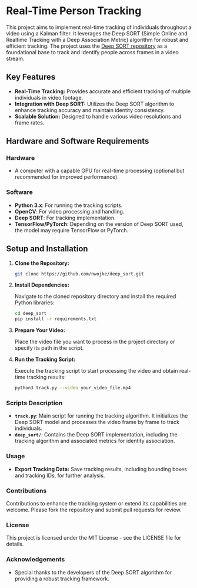 # Real-Time Person Tracking

This project aims to implement real-time tracking of individuals throughout a video using a Kalman filter. It leverages the Deep SORT (Simple Online and Realtime Tracking with a Deep Association Metric) algorithm for robust and efficient tracking. The project uses the [Deep SORT repository](https://github.com/nwojke/deep_sort) as a foundational base to track and identify people across frames in a video stream.

## Key Features

- **Real-Time Tracking:** Provides accurate and efficient tracking of multiple individuals in video footage.
- **Integration with Deep SORT:** Utilizes the Deep SORT algorithm to enhance tracking accuracy and maintain identity consistency.
- **Scalable Solution:** Designed to handle various video resolutions and frame rates.

## Hardware and Software Requirements

### Hardware

- A computer with a capable GPU for real-time processing (optional but recommended for improved performance).

### Software

- **Python 3.x**: For running the tracking scripts.
- **OpenCV**: For video processing and handling.
- **Deep SORT**: For tracking implementation.
- **TensorFlow/PyTorch**: Depending on the version of Deep SORT used, the model may require TensorFlow or PyTorch.

## Setup and Installation

1. **Clone the Repository:**
   ```bash
   git clone https://github.com/nwojke/deep_sort.git

2. **Install Dependencies:**

   Navigate to the cloned repository directory and install the required Python libraries:
   ```bash
   cd deep_sort
   pip install -r requirements.txt

3. **Prepare Your Video:**

    Place the video file you want to process in the project directory or specify its path in the script.


4. **Run the Tracking Script:**

    Execute the tracking script to start processing the video and obtain real-time tracking results:

    ```bash
    python3 track.py --video your_video_file.mp4

### Scripts Description

- **`track.py`**: Main script for running the tracking algorithm. It initializes the Deep SORT model and processes the video frame by frame to track individuals.
- **`deep_sort/`**: Contains the Deep SORT implementation, including the tracking algorithm and associated metrics for identity association.

### Usage
- **Export Tracking Data:** Save tracking results, including bounding boxes and tracking IDs, for further analysis.

### Contributions

Contributions to enhance the tracking system or extend its capabilities are welcome. Please fork the repository and submit pull requests for review.

### License

This project is licensed under the MIT License - see the LICENSE file for details.

### Acknowledgements

- Special thanks to the developers of the Deep SORT algorithm for providing a robust tracking framework.
